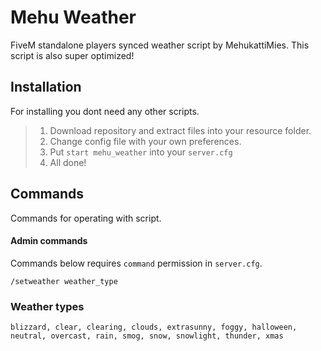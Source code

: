 # Mehu Weather
FiveM standalone players synced weather script by MehukattiMies. This script is also super optimized!

## Installation
For installing you dont need any other scripts.

>1. Download repository and extract files into your resource folder.
>2. Change config file with your own preferences.
>3. Put `start mehu_weather` into your `server.cfg`
>4. All done!

## Commands
Commands for operating with script.

#### Admin commands
Commands below requires `command` permission in `server.cfg`.

`/setweather weather_type`

### Weather types
`blizzard, clear, clearing, clouds, extrasunny, foggy, halloween, neutral, overcast, rain, smog, snow, snowlight, thunder, xmas`
